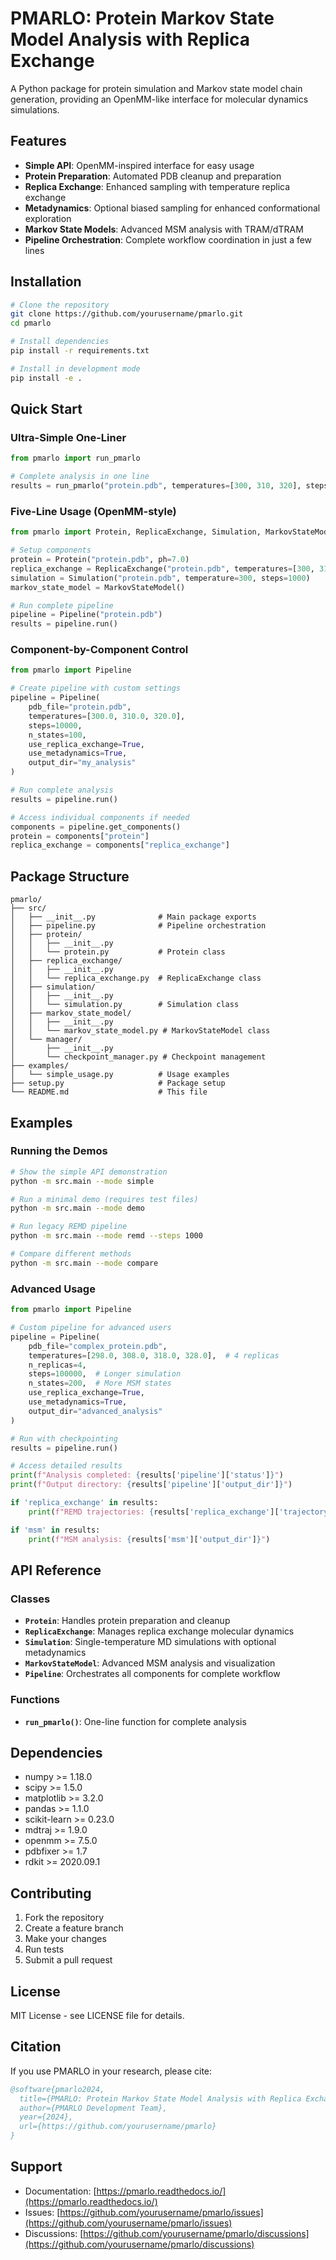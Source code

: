 # PMARLO: Protein Markov State Model Analysis with Replica Exchange

A Python package for protein simulation and Markov state model chain generation, providing an OpenMM-like interface for molecular dynamics simulations.

## Features

- **Simple API**: OpenMM-inspired interface for easy usage
- **Protein Preparation**: Automated PDB cleanup and preparation
- **Replica Exchange**: Enhanced sampling with temperature replica exchange
- **Metadynamics**: Optional biased sampling for enhanced conformational exploration
- **Markov State Models**: Advanced MSM analysis with TRAM/dTRAM
- **Pipeline Orchestration**: Complete workflow coordination in just a few lines

## Installation

```bash
# Clone the repository
git clone https://github.com/yourusername/pmarlo.git
cd pmarlo

# Install dependencies
pip install -r requirements.txt

# Install in development mode
pip install -e .
```

## Quick Start

### Ultra-Simple One-Liner

```python
from pmarlo import run_pmarlo

# Complete analysis in one line
results = run_pmarlo("protein.pdb", temperatures=[300, 310, 320], steps=1000)
```

### Five-Line Usage (OpenMM-style)

```python
from pmarlo import Protein, ReplicaExchange, Simulation, MarkovStateModel, Pipeline

# Setup components
protein = Protein("protein.pdb", ph=7.0)
replica_exchange = ReplicaExchange("protein.pdb", temperatures=[300, 310, 320])
simulation = Simulation("protein.pdb", temperature=300, steps=1000)
markov_state_model = MarkovStateModel()

# Run complete pipeline
pipeline = Pipeline("protein.pdb")
results = pipeline.run()
```

### Component-by-Component Control

```python
from pmarlo import Pipeline

# Create pipeline with custom settings
pipeline = Pipeline(
    pdb_file="protein.pdb",
    temperatures=[300.0, 310.0, 320.0],
    steps=10000,
    n_states=100,
    use_replica_exchange=True,
    use_metadynamics=True,
    output_dir="my_analysis"
)

# Run complete analysis
results = pipeline.run()

# Access individual components if needed
components = pipeline.get_components()
protein = components["protein"]
replica_exchange = components["replica_exchange"]
```

## Package Structure

```
pmarlo/
├── src/
│   ├── __init__.py              # Main package exports
│   ├── pipeline.py              # Pipeline orchestration
│   ├── protein/
│   │   ├── __init__.py
│   │   └── protein.py           # Protein class
│   ├── replica_exchange/
│   │   ├── __init__.py
│   │   └── replica_exchange.py  # ReplicaExchange class
│   ├── simulation/
│   │   ├── __init__.py
│   │   └── simulation.py        # Simulation class
│   ├── markov_state_model/
│   │   ├── __init__.py
│   │   └── markov_state_model.py # MarkovStateModel class
│   └── manager/
│       ├── __init__.py
│       └── checkpoint_manager.py # Checkpoint management
├── examples/
│   └── simple_usage.py          # Usage examples
├── setup.py                     # Package setup
└── README.md                    # This file
```

## Examples

### Running the Demos

```bash
# Show the simple API demonstration
python -m src.main --mode simple

# Run a minimal demo (requires test files)
python -m src.main --mode demo

# Run legacy REMD pipeline
python -m src.main --mode remd --steps 1000

# Compare different methods
python -m src.main --mode compare
```

### Advanced Usage

```python
from pmarlo import Pipeline

# Custom pipeline for advanced users
pipeline = Pipeline(
    pdb_file="complex_protein.pdb",
    temperatures=[298.0, 308.0, 318.0, 328.0],  # 4 replicas
    n_replicas=4,
    steps=100000,  # Longer simulation
    n_states=200,  # More MSM states
    use_replica_exchange=True,
    use_metadynamics=True,
    output_dir="advanced_analysis"
)

# Run with checkpointing
results = pipeline.run()

# Access detailed results
print(f"Analysis completed: {results['pipeline']['status']}")
print(f"Output directory: {results['pipeline']['output_dir']}")

if 'replica_exchange' in results:
    print(f"REMD trajectories: {results['replica_exchange']['trajectory_files']}")

if 'msm' in results:
    print(f"MSM analysis: {results['msm']['output_dir']}")
```

## API Reference

### Classes

- **`Protein`**: Handles protein preparation and cleanup
- **`ReplicaExchange`**: Manages replica exchange molecular dynamics
- **`Simulation`**: Single-temperature MD simulations with optional metadynamics
- **`MarkovStateModel`**: Advanced MSM analysis and visualization
- **`Pipeline`**: Orchestrates all components for complete workflow

### Functions

- **`run_pmarlo()`**: One-line function for complete analysis

## Dependencies

- numpy >= 1.18.0
- scipy >= 1.5.0
- matplotlib >= 3.2.0
- pandas >= 1.1.0
- scikit-learn >= 0.23.0
- mdtraj >= 1.9.0
- openmm >= 7.5.0
- pdbfixer >= 1.7
- rdkit >= 2020.09.1

## Contributing

1. Fork the repository
2. Create a feature branch
3. Make your changes
4. Run tests
5. Submit a pull request

## License

MIT License - see LICENSE file for details.

## Citation

If you use PMARLO in your research, please cite:

```bibtex
@software{pmarlo2024,
  title={PMARLO: Protein Markov State Model Analysis with Replica Exchange},
  author={PMARLO Development Team},
  year={2024},
  url={https://github.com/yourusername/pmarlo}
}
```

## Support

- Documentation: [https://pmarlo.readthedocs.io/](https://pmarlo.readthedocs.io/)
- Issues: [https://github.com/yourusername/pmarlo/issues](https://github.com/yourusername/pmarlo/issues)
- Discussions: [https://github.com/yourusername/pmarlo/discussions](https://github.com/yourusername/pmarlo/discussions)
